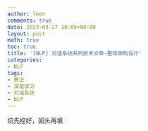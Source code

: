 ```yaml
---
author: leon
comments: true
date: 2023-03-27 18:09+00:00
layout: post
math: true
toc: true
title: '[NLP] 对话系统系列技术文章-整体架构设计'
categories:
- NLP
tags:
- 算法
- 深度学习
- 对话系统
- NLP
---
```


坑先挖好，回头再填

